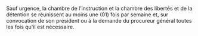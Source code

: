 Sauf urgence, la chambre de l’instruction et la chambre des libertés et de la détention se réunissent au moins une (01) fois par semaine et, sur convocation de son président ou à la demande du procureur général toutes les fois qu'il est nécessaire.